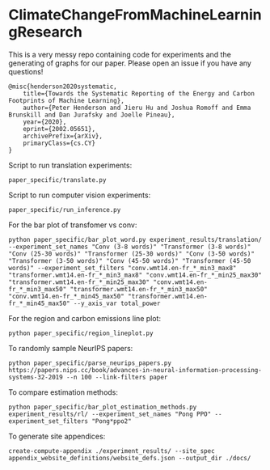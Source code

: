 # ClimateChangeFromMachineLearningResearch

This is a very messy repo containing code for experiments and the generating of graphs for our paper. Please open an issue if you have any questions!

```
@misc{henderson2020systematic,
    title={Towards the Systematic Reporting of the Energy and Carbon Footprints of Machine Learning},
    author={Peter Henderson and Jieru Hu and Joshua Romoff and Emma Brunskill and Dan Jurafsky and Joelle Pineau},
    year={2020},
    eprint={2002.05651},
    archivePrefix={arXiv},
    primaryClass={cs.CY}
}
```

Script to run translation experiments:

```
paper_specific/translate.py
```

Script to run computer vision experiments:

```
paper_specific/run_inference.py
```

For the bar plot of transfomer vs conv:

```
python paper_specific/bar_plot_word.py experiment_results/translation/ --experiment_set_names "Conv (3-8 words)" "Transformer (3-8 words)" "Conv (25-30 words)" "Transformer (25-30 words)" "Conv (3-50 words)" "Transformer (3-50 words)" "Conv (45-50 words)" "Transformer (45-50 words)" --experiment_set_filters "conv.wmt14.en-fr_*_min3_max8" "transformer.wmt14.en-fr_*_min3_max8" "conv.wmt14.en-fr_*_min25_max30" "transformer.wmt14.en-fr_*_min25_max30" "conv.wmt14.en-fr_*_min3_max50" "transformer.wmt14.en-fr_*_min3_max50" "conv.wmt14.en-fr_*_min45_max50" "transformer.wmt14.en-fr_*_min45_max50" --y_axis_var total_power
```

For the region and carbon emissions line plot:

```
python paper_specific/region_lineplot.py
```

To randomly sample NeurIPS papers:

```
python paper_specific/parse_neurips_papers.py https://papers.nips.cc/book/advances-in-neural-information-processing-systems-32-2019 --n 100 --link-filters paper
```

To compare estimation methods:

```
python paper_specific/bar_plot_estimation_methods.py experiment_results/rl/ --experiment_set_names "Pong PPO" --experiment_set_filters "Pong*ppo2"
```

To generate site appendices:

```
create-compute-appendix ./experiment_results/ --site_spec appendix_website_definitions/website_defs.json --output_dir ./docs/
```
